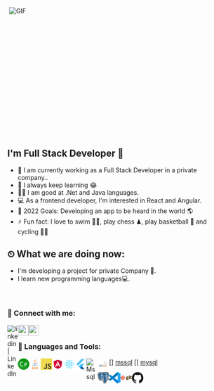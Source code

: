 <img align="right" alt="GIF" src="https://github.com/abhisheknaiidu/abhisheknaiidu/blob/master/code.gif?raw=true" width="500" height="320" />

## I'm Full Stack Developer 🚀
- 🔭 I am currently working as a Full Stack Developer in a private company..
- 🌱 I always keep learning 😂
- 👩‍💻 I am good at .Net and Java languages.
- 💻 As a frontend developer, I'm interested in React and Angular.
- 🥅 2022 Goals: Developing an app to be heard in the world 🌎 
- ⚡ Fun fact: I love to swim 🏊‍♀️, play chess ♟, play basketball 🏀 and cycling 🚴‍♀️

 ## ⏲ What we are doing now:
- I'm developing a project for private Company 🚀.
- I learn new programming languages💻.

<br />

### 📩 Connect with me:

[<img align="left" alt="linkedin | LinkedIn" width="24px" src="https://raw.githubusercontent.com/peterthehan/peterthehan/master/assets/linkedin.svg" />][linkedin]
[<img align="left" height="24" width="24" src="https://cdn.jsdelivr.net/npm/simple-icons@v4/icons/instagram.svg" />][instagram]
[<img align="left" height="24" width="24" src="https://cdn.jsdelivr.net/npm/simple-icons@v4/icons/gmail.svg" />][gmail]
<br />


### 🔧 Languages and Tools:

[<img align="left" alt="Csharp" width="26px" src="https://raw.githubusercontent.com/github/explore/80688e429a7d4ef2fca1e82350fe8e3517d3494d/topics/csharp/csharp.png" />][csharp]
[<img align="left" alt="Java" width="26px" src="https://raw.githubusercontent.com/github/explore/80688e429a7d4ef2fca1e82350fe8e3517d3494d/topics/java/java.png" />][java]
[<img align="left" alt="Javascript" width="26px" src="https://raw.githubusercontent.com/github/explore/80688e429a7d4ef2fca1e82350fe8e3517d3494d/topics/javascript/javascript.png" />][javascript]
[<img align="left" alt="Angular" width="26px" src="https://raw.githubusercontent.com/github/explore/80688e429a7d4ef2fca1e82350fe8e3517d3494d/topics/angular/angular.png" />][angular]
[<img align="left" alt="React" width="26px" src="https://raw.githubusercontent.com/github/explore/80688e429a7d4ef2fca1e82350fe8e3517d3494d/topics/react/react.png" />][react]

[<img align="left" alt="Flutter" width="26px" src="https://raw.githubusercontent.com/github/explore/cebd63002168a05a6a642f309227eefeccd92950/topics/flutter/flutter.png" />][flutter]
[<img align="left" alt="Mssql" width="26px" src="https://raw.githubusercontent.com/github/explore/80688e429a7d4ef2fca1e82350fe8e3517d3494d/topics/mysql/mysql.pnghttps://raw.githubusercontent.com/github/explore/80688e429a7d4ef2fca1e82350fe8e3517d3494d/topics/sql/sql.png" />] [mssql]
[<img align="left" alt="Mysql" width="26px" src="https://raw.githubusercontent.com/github/explore/80688e429a7d4ef2fca1e82350fe8e3517d3494d/topics/mysql/mysql.png" />] [mysql]

[<img align="left" alt="Postgresql" width="26px" src="https://raw.githubusercontent.com/github/explore/80688e429a7d4ef2fca1e82350fe8e3517d3494d/topics/postgresql/postgresql.png" />][postgresql]
[<img align="left" alt="Visual Studio Code" width="26px" src="https://raw.githubusercontent.com/github/explore/80688e429a7d4ef2fca1e82350fe8e3517d3494d/topics/visual-studio-code/visual-studio-code.png" />][vsCode]
 
[<img align="left" alt="Git" width="26px" src="https://raw.githubusercontent.com/github/explore/80688e429a7d4ef2fca1e82350fe8e3517d3494d/topics/git/git.png" />][git]
[<img align="left" alt="Github" width="26px" src="https://raw.githubusercontent.com/github/explore/78df643247d429f6cc873026c0622819ad797942/topics/github/github.png" />][github]

<br />
<br />


[linkedin]: https://www.linkedin.com/in/sinan-ayk%C4%B1n-1167601b5/
[instagram]: https://www.instagram.com/sinanaykin
[gmail]: mailto:sinanaykinnn@gmail.com
[csharp]: https://docs.microsoft.com/tr-tr/dotnet/csharp/
[java]: https://www.java.com/tr/
[javascript]:https://www.javascript.com/
[angular]: https://angular.io/:https://tr.reactjs.org/
[react]: https://tr.reactjs.org/
[flutter]: https://flutter.dev/
[mssql]: https://www.microsoft.com/tr-tr/sql-server/sql-server-2019
[mysql]: https://www.mysql.com/
[postgresql]: https://www.postgresql.org/
[vsCode]: https://code.visualstudio.com/
[git]: https://git-scm.com/
[github]: https://github.com/Sinanaykin

